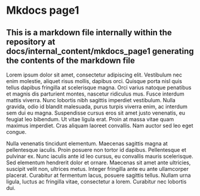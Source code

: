 # Mkdocs page1

## This is a markdown file internally within the repository at docs/internal_content/mkdocs_page1 generating the contents of the markdown file

Lorem ipsum dolor sit amet, consectetur adipiscing elit. Vestibulum nec enim molestie, aliquet risus mollis, dapibus orci. Quisque porta nisl quis tellus dapibus fringilla at scelerisque magna. Orci varius natoque penatibus et magnis dis parturient montes, nascetur ridiculus mus. Fusce interdum mattis viverra. Nunc lobortis nibh sagittis imperdiet vestibulum. Nulla gravida, odio id blandit malesuada, purus turpis viverra enim, ac interdum sem dui eu magna. Suspendisse cursus eros sit amet justo venenatis, eu feugiat leo bibendum. Ut vitae ligula erat. Proin at massa vitae quam maximus imperdiet. Cras aliquam laoreet convallis. Nam auctor sed leo eget congue.

Nulla venenatis tincidunt elementum. Maecenas sagittis magna at pellentesque iaculis. Proin posuere non tortor id dapibus. Pellentesque et pulvinar ex. Nunc iaculis ante id leo cursus, eu convallis mauris scelerisque. Sed elementum hendrerit dolor et ornare. Maecenas sit amet ante ultricies, suscipit velit non, ultrices metus. Integer fringilla ante eu ante ullamcorper placerat. Curabitur at fermentum lacus, posuere sagittis tellus. Nullam urna ligula, luctus ac fringilla vitae, consectetur a lorem. Curabitur nec lobortis dui.